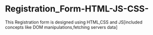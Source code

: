 # Registration_Form-HTML-JS-CSS-
This Registration form is designed using HTML,CSS and JS[included concepts like DOM manipulations,fetching servers data]
